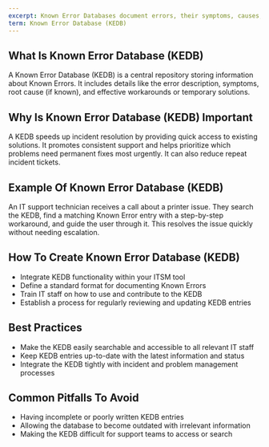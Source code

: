```yaml
---
excerpt: Known Error Databases document errors, their symptoms, causes, and effective workarounds.
term: Known Error Database (KEDB)
---
```

## What Is Known Error Database (KEDB)

A Known Error Database (KEDB) is a central repository storing information about Known Errors. It includes details like the error description, symptoms, root cause (if known), and effective workarounds or temporary solutions.

## Why Is Known Error Database (KEDB) Important

A KEDB speeds up incident resolution by providing quick access to existing solutions. It promotes consistent support and helps prioritize which problems need permanent fixes most urgently. It can also reduce repeat incident tickets.

## Example Of Known Error Database (KEDB)

An IT support technician receives a call about a printer issue. They search the KEDB, find a matching Known Error entry with a step-by-step workaround, and guide the user through it. This resolves the issue quickly without needing escalation.

## How To Create Known Error Database (KEDB)

- Integrate KEDB functionality within your ITSM tool
- Define a standard format for documenting Known Errors
- Train IT staff on how to use and contribute to the KEDB
- Establish a process for regularly reviewing and updating KEDB entries

## Best Practices

- Make the KEDB easily searchable and accessible to all relevant IT staff
- Keep KEDB entries up-to-date with the latest information and status
- Integrate the KEDB tightly with incident and problem management processes

## Common Pitfalls To Avoid

- Having incomplete or poorly written KEDB entries
- Allowing the database to become outdated with irrelevant information
- Making the KEDB difficult for support teams to access or search